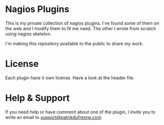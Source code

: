 # Nagios Plugins

This is my private collection of nagios plugins. I've found some of them on
the web and I modify them to fit me need. The other I wrote from scratch using
nagios skeleton.

I'm making this repository available to the public to share my work.

# License

Each plugin have it own license. Have a look at the header file.

# Help & Support

If you need help or have comment about one of the plugin, I invite you to
write an email to support@patrikdufresne.com